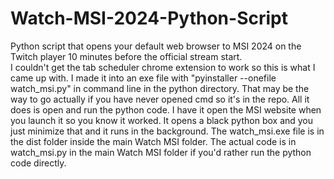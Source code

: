 # Watch-MSI-2024-Python-Script
Python script that opens your default web browser to MSI 2024 on the Twitch player 10 minutes before the official stream start.  
I couldn't get the tab scheduler chrome extension to work so this is what I came up with.
I made it into an exe file with "pyinstaller --onefile watch_msi.py" in command line in the python directory.  That may be the way to go actually if you have never opened cmd so it's in the repo.
All it does is open and run the python code.  I have it open the MSI website when you launch it so you know it worked.  It opens a black python box and you just minimize that and it runs in the background.
The watch_msi.exe file is in the dist folder inside the main Watch MSI folder.  The actual code is in watch_msi.py in the main Watch MSI folder if you'd rather run the python code directly.
